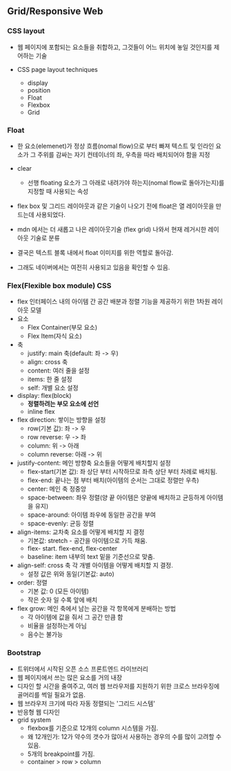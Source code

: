 ## Grid/Responsive Web

### CSS layout

* 웹 페이지에 포함되는 요소들을 취합하고, 그것들이 어느 위치에 놓일 것인지를 제어하는 기술

* CSS page layout techniques
  * display
  * position
  * Float
  * Flexbox
  * Grid



### Float

* 한 요소(elemenet)가 정상 흐름(nomal flow)으로 부터 빠져 텍스트 및 인라인 요소가 그 주위를 감싸는 자기 컨테이너의 좌, 우측을 따라 배치되어야 함을 지정

* clear
  * 선행 floating 요소가 그 아래로 내려가야 하는지(nomal flow로 돌아가는지)를 지정할 때 사용되는 속성
* flex box 및 그리드 레이아웃과 같은 기술이 나오기 전에 float은 열 레이아웃을 만드는데 사용되었다.
* mdn 에서는 더 새롭고 나은 레이아웃기술 (flex grid) 나와서 현재 레거시한 레이아웃 기술로 분류
* 결국은 텍스트 블록 내에서 float 이미지를 위한 역할로 돌아감.
* 그래도 네이버에서는 여전히 사용되고 있음을 확인할 수 있음.



### Flex(Flexible box module) CSS

* flex 인터페이스 내의 아이템 간 공간 배분과 정렬 기능을 제공하기 위한 1차원 레이아웃 모델
* 요소
  * Flex Container(부모 요소)
  * Flex Item(자식 요소)
* 축
  * justify: main  축(default: 좌 -> 우)
  * align: cross 축
  * content: 여러 줄을 설정
  * items: 한 줄 설정
  * self: 개별 요소 설정
* display: flex(block)
  * __정렬하려는 부모 요소에 선언__
  * inline flex
* flex direction: 쌓이는 방향을 설정
  * row(기본 값): 좌 -> 우
  * row reverse: 우 -> 좌
  * column: 위 -> 아래
  * column reverse: 아래 -> 위
* justify-content: 메인 방향축 요소들을 어떻게 배치할지 설정
  * flex-start(기본 값): 좌 상단 부터 시작하므로 좌측 상단 부터 차례로 배치됨.
  * flex-end: 끝나는 점 부터 배치(아이템의 순서는 그대로 정렬만 우측)
  * center: 메인 축 정중앙
  * space-between: 좌우 정렬(양 끝 아이템은 양끝에 배치하고 균등하게 아이템을 유지)
  * space-around: 아이템 좌우에 동일한 공간을 부여
  * space-evenly: 균등 정렬
* align-items: 교차축 요소를 어떻게 배치할 지 결정
  * 기본값: stretch - 공간을 아이템으로 가득 채움.
  * flex- start. flex-end, flex-center
  * baseline: item 내부의 text 밑을 기준선으로 맞춤.
* align-self: cross 축 각 개별 아이템을 어떻게 배치할 지 결정.
  * 설정 값은 위와 동일(기본값: auto)
* order: 정렬
  * 기본 값: 0 (모든 아이템)
  * 작은 숫자 일 수록 앞에 배치
* flex grow: 메인 축에서 남는 공간을 각 항목에게 분배하는 방법
  * 각 아이템에 값을 줘서 그 공간 만큼 함
  * 비율을 설정하는게 아님
  * 음수는 불가능



### Bootstrap

* 트위터에서 시작된 오픈 소스 프론트엔드 라이브러리
* 웹 페이지에서 쓰는 많은 요소를 거의 내장
* 디자인 할 시간을 줄여주고, 여러 웹 브라우저를 지원하기 위한 크로스 브라우징에 골머리를 썩일 필요가 없음.
* 웹 브라우저 크기에 따라 자동 정렬되는 '그리드 시스템'
* 반응형 웹 디자인
* grid system
  * flexbox를 기준으로 12개의 column 시스템을 가짐.
  * 왜 12개인가: 12가 약수의 갯수가 많아서 사용하는 경우의 수를 많이 고려할 수 있음.
  * 5개의 breakpoint를 가짐.
  * container > row > column